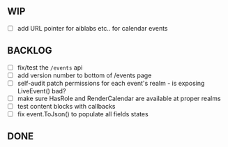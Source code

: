 WIP
---
- [ ] add URL pointer for aiblabs etc..  for calendar events

BACKLOG
-------

- [ ] fix/test the `/events` api
- [ ] add version number to bottom of /events page
- [ ] self-audit patch permissions for each event's realm - is exposing LiveEvent() bad?
- [ ] make sure HasRole and RenderCalendar are available at proper realms
- [ ] test content blocks with callbacks 
- [ ] fix event.ToJson() to populate all fields states

DONE
-----